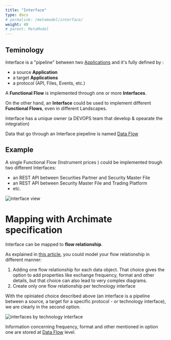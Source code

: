 ```yaml
---
title: "Interface"
type: docs
# permalink: /metamodel/interface/
weight: 40
# parent: MetaModel
---
```


## Teminology 

Interface is a "pipeline" between two [Applications](../metamodel-application/) and it's fully defined by :
- a source **Application**
- a target **Applications**
- a protocol (API, Files, Events, etc.)

A **Functional Flow** is implemented through one or more **Interfaces**.

On the other hand, an **Interface** could be used to implement different **Functional Flows**, even in different Landscapes.

Interface has a unique owner (a DEVOPS team that develop & opearate the integration)

Data that go through an Interface piepeline is named [Data Flow](../metamodel-data-flow/)

## Example 

A single Functional Flow (Instrument prices   ) could be implemented 
trough two different Interfaces:
 - an REST API between Securities Partner and Security Master File
 - an REST API between Security Master File and Trading Platform
 - etc.

![interface view](../png/interfaces.png)

# Mapping with Archimate specification

Interface can be mapped to **flow relationship**.

As explained in [this article](https://bizzdesign.com/blog/practical-archimate-viewpoints-for-the-application-layer/), you could model your flow relationship in different manner:
 1. Adding one flow relationship for each data object. That choice gives the option to add properties like exchange frequency, format and other details, but that choice can also lead to very complex diagrams. 
 2. Create only one flow relationship per technology interface

With the opiniated choice described above (an interface is a pipeline between a source, a target for a specific protocol - or technology interface), we are clearly in the second option.

![interfaces by technology interface](../jpg/interfaces.jpg)

Information concerning frequency, format and other mentioned in option one are stored at [Data Flow](../metamodel-data-flow/) level.


